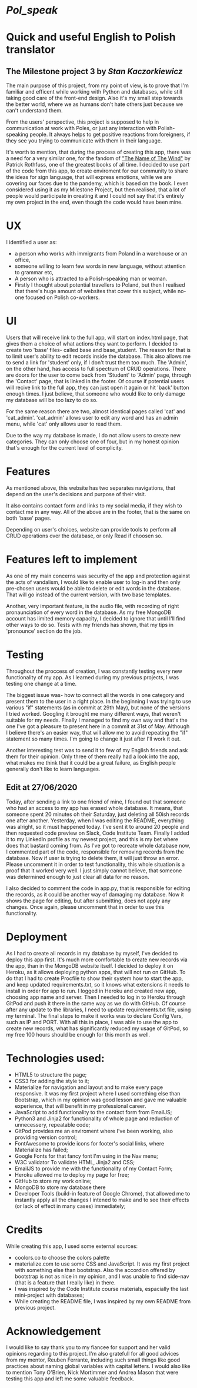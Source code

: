 # *Pol_speak* 
# Quick and useful English to Polish translator

## The Milestone project 3 by _Stan Kaczorkiewicz_

The main purpose of this project, from my point of view, is to prove that I'm familiar and efficent while working with Python and databases, while still taking good care of the front-end design.
Also it's my small step towards the better world, where we as humans don't hate others just because we can't understand them.

From the users' perspective, this project is supposed to help in communication at work with Poles, or just any interaction with Polish- speaking people. It always helps to get positive reactions from foreigners, 
if they see you trying to communicate with them in their language.

It's worth to mention, that during the process of creating this app, there was a need for a very similar one, for the fandom of ["The Name of The Wind"](https://ademre.herokuapp.com/) by Patrick Rothfuss, one of the greatest books of all time.
I decided to use part of the code from this app, to create enviroment for our community to share the ideas for sign language, that will express emotions, while we are covering our faces due to the pandemy, which is based on the book.
I even considered using it as my Milestone Project, but then realised, that a lot of people would participate in creating it and I could not say that it's entirely my own project in the end, even though the code would have been mine.



# UX 
I identified a user as:
- a person who works with immigrants from Poland in a warehouse or an office,
- someone willing to learn few words in new language, without attention to grammar etc,
- A person who is attracted to a Polish-speaking man or woman.
- Firstly I thought about potential travellers to Poland, but then I realised that there's huge amount of websites that cover this subject, while no-one focused on Polish co-workers.

# UI
Users that will receive link to the full app, will start on index.html page, that gives them a choice of what actions they want to perform. I decided to create two 'base' files- called base and base_student.
The reason for that is to limit user's ability to edit records inside the database.
This also allows me to send a link for 'student' only, if I don't trust them too much.
The 'Admin', on the other hand, has access to full  spectrum of CRUD operations.
There are doors for the user to come back from 'Student' to 'Admin' page, through the 'Contact' page, that is linked in the footer.
Of course if potential users will recive link to the full app, they can just open it again or hit 'back' button enough times.
I just believe, that someone who would like to only damage my database will be too lazy to do so.

For the same reason there are two, almost identical pages called 'cat' and 'cat_admin'.
'cat_admin' allows user to edit any word and has an admin menu, while 'cat' only allows user to read them.

Due to the way my database is made, I do not allow users to create new categories. They can only choose one of four, but in my honest opinion that's enough for the current level of complicity.

# Features

As mentioned above, this website has two separates navigations, that depend on the user's decisions and purpose of their visit.

It also contains contact form and links to my social media, if they wish to contact me in any way.
All of the above are in the footer, that is the same on both 'base' pages.

Depending on user's choices, website can provide tools to perform all CRUD operations over the database, or only Read if choosen so.

# Features left to implement

As one of my main concerns was security of the app and protection against the acts of vandalism, I would like to enable user to log-in and then only pre-chosen users would be able to delete or edit words in the database. That will go instead of the current version, with two base templates.

Another, very important feature, is the audio file, with recording of right pronaunciation of every word in the database.
As my free MongoDB account has limited memory capacity, I decided to ignore that until I'll find other ways to do so.
Tests with my friends has shown, that my tips in 'pronounce' section do the job.



# Testing

Throughout the proccess of creation, I was constantly testing every new functionality of my app.
As I learned during my previous projects, I was testing one change at a time.

The biggest issue was- how to connect all the words in one category and present them to the user in a right place.
In the beginning I was trying to use various "if" statements (as in commit at 29th May), but none of the versions I tried worked.
Googling it brought me many different ways, that weren't suitable for my needs.
Finally I managed to find my own way and that's the one I've got a pleasure to present here in a commit at 31st of May.
Although I believe there's an easier way, that will allow me to avoid repeating the "if" statement so many times.
I'm going to change it just after I'll work it out.

Another interesting test was to send it to few of my English friends and ask them for their opinion.
Only three of them really had a look into the app, what makes me think that it could be a great failure, as English people generally don't like to learn languages.

## Edit at 27/06/2020 

Today, after sending a link to one friend of mine, I found out that someone who had an access to my app has erased whole database. It means, that someone spent 20 minutes oh their Saturday, just deleting all 50ish records one after another.
Yesterday, when I was editing the README, everything was alright, so it must happened today.
I've sent it to around 20 people and then requested code preview on Slack, Code Institute Team.
Finally I added it to my LinkedIn profile as my newest project, and this is my bet where does that bastard coming from.
As I've got to recreate whole database now, I commented part of the code, responsible for removing records from the database. Now if user is trying to delete them, it will just throw an error.
Please uncomment it in order to test functionality, this whole situation is a proof that it worked very well.
I just simply cannot believe, that someone was determined enough to just clear all data for no reason.

I also decided to comment the code in app.py, that is responsible for editing the records, as it could be another way of damaging my database. Now it shows the page for editing, but after submitting, does not apply any changes.
Once again, please uncomment that in order to use this functionality.


# Deployment

As I had to create all records in my database by myself, I've decided to deploy this app first. It's much more comfortable to create new records via the app, than in the MongoDB website itself.
I decided to deploy it on Heroku, as it allows deploying python apps, that will not run on GitHub.
To do that I had to create Procfile to show their system how to start the app, and keep updated requirements.txt, so it knows what extensions it needs to install in order for app to run.
I logged in Heroku and created new app, choosing app name and server.
Then I needed to log in to Heroku through GitPod and push it there in the same way as we do with GitHub.
Of course after any update to the libraries, I need to update requirements.txt file, using my terminal.
The final steps to make it works was to declare Config Vars, such as IP and PORT.
With all this in place, I was able to use the app to create new records, what has significantly reduced my usage of GitPod, so my free 100 hours should be enough for this month as well.


# Technologies used:

- HTML5 to structure the page;
- CSS3 for adding the style to it;
- Materialize for navigation and layout and to make every page responsive. It was my first project where I used something else than Bootstrap, which in my opinion was good lesson and gave me valuable experience, that will benefit in my professional career.
- JavaScript to add functionality to the contact form from EmailJS;
- Python3 and Jinja2 for functionality of whole page and reduction of unnecessery, repeatable code;
- GitPod provides me an enviroment where I've been working, also providing version control;
- FontAwesome to provide icons for footer's social links, where Materialize has failed;
- Google Fonts for that fancy font I'm using in the Nav menu;
- W3C validator To validate HTML, Jinja2 and CSS;
- EmailJS to provide me with the functionality of my Contact Form;
- Heroku allowed me to deploy my page for free;
- GitHub to store my work online;
- MongoDB to store my database there
- Developer Tools (build-in feature of Google Chrome), that allowed me to instantly apply all the changes I intened to make and to see their effects (or lack of effect in many cases) immediately;

# Credits

While creating this app, I used some external sources:
- coolors.co to choose the colors palette
- materialize.com to use some CSS and JavaScript. It was my first project with     something else than bootstrap. Also the accordion offered by bootstrap is not as nice in my opinion, and I was unable to find side-nav (that is a feature that I really like) in there. 
- I was inspired by the Code Institute course materials, espacially the last mini-project with databases;
- While creating the README file, I was inspired by my own README from previous project. 

# Acknowledgement

I would like to say thank you to my fiancee for support and her valid opinions regarding to this project. I'm also gratefull for all good advices from my mentor, Reuben Ferrante, including such small things like good practices about naming global variables with capital letters.
I would also like to mention Tony O'Brien, Nick Mortimmer and Andrea Mason that were testing this app and left me some valuable feedback. 
